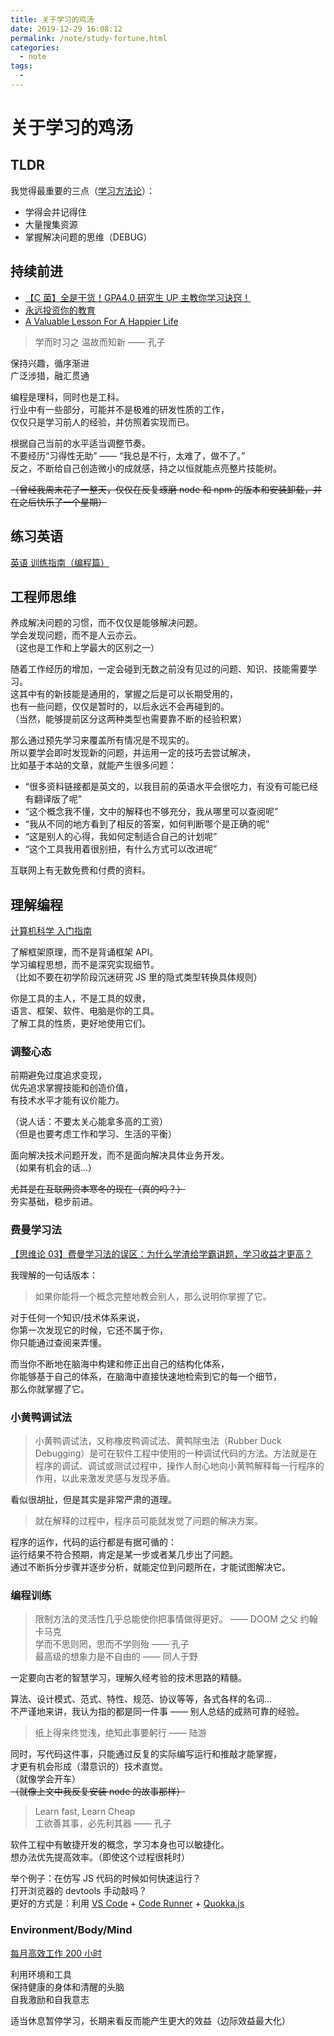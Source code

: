 ```yaml
---
title: 关于学习的鸡汤
date: 2019-12-29 16:08:12
permalink: /note/study-fortune.html
categories:
  - note
tags:
  - 
---
```

# 关于学习的鸡汤

## TLDR

我觉得最重要的三点（[学习方法论](../../note/intro/study-methodology.md)）：

- 学得会并记得住
- 大量搜集资源
- 掌握解决问题的思维（DEBUG）

## 持续前进

- [【C 菌】全是干货！GPA4.0 研究生 UP 主教你学习诀窍！](https://www.bilibili.com/video/av63716273/)
- [永远投资你的教育](https://wanqu.co/a/4092/%E6%B0%B8%E8%BF%9C%E6%8A%95%E8%B5%84%E4%BD%A0%E7%9A%84%E6%95%99%E8%82%B2/)
- [A Valuable Lesson For A Happier Life](https://www.youtube.com/watch?v=SqGRnlXplx0)

> 学而时习之 温故而知新 —— 孔子

保持兴趣，循序渐进  
广泛涉猎，融汇贯通

编程是理科，同时也是工科。  
行业中有一些部分，可能并不是极难的研发性质的工作，  
仅仅只是学习前人的经验，并仿照着实现而已。

根据自己当前的水平适当调整节奏。  
不要经历“习得性无助” —— “我总是不行，太难了，做不了。”  
反之，不断给自己创造微小的成就感，持之以恒就能点亮整片技能树。

~~（曾经我周末花了一整天，仅仅在反复琢磨 node 和 npm 的版本和安装卸载，并在之后快乐了一个星期）~~

## 练习英语

[英语 训练指南（编程篇）](../../note/other-skills/english-using.md)

## 工程师思维

养成解决问题的习惯，而不仅仅是能够解决问题。  
学会发现问题，而不是人云亦云。  
（这也是工作和上学最大的区别之一）

随着工作经历的增加，一定会碰到无数之前没有见过的问题、知识、技能需要学习。  
这其中有的新技能是通用的，掌握之后是可以长期受用的，  
也有一些问题，仅仅是暂时的，以后永远不会再碰到的。  
（当然，能够提前区分这两种类型也需要靠不断的经验积累）

那么通过预先学习来覆盖所有情况是不现实的。  
所以要学会即时发现新的问题，并运用一定的技巧去尝试解决，  
比如基于本站的文章，就能产生很多问题：

- “很多资料链接都是英文的，以我目前的英语水平会很吃力，有没有可能已经有翻译版了呢”
- “这个概念我不懂，文中的解释也不够充分，我从哪里可以查阅呢”
- “我从不同的地方看到了相反的答案，如何判断哪个是正确的呢”
- “这是别人的心得，我如何定制适合自己的计划呢”
- “这个工具我用着很别扭，有什么方式可以改进呢”

互联网上有无数免费和付费的资料。

## 理解编程

[计算机科学 入门指南](../../note/computer-science/computer-science.md)

了解框架原理，而不是背诵框架 API。  
学习编程思想，而不是深究实现细节。  
（比如不要在初学阶段沉迷研究 JS 里的隐式类型转换具体规则）

你是工具的主人，不是工具的奴隶，  
语言、框架、软件、电脑是你的工具。  
了解工具的性质，更好地使用它们。

### 调整心态

前期避免过度追求变现，  
优先追求掌握技能和创造价值，  
有技术水平才能有议价能力。

（说人话：不要太关心能拿多高的工资）  
（但是也要考虑工作和学习、生活的平衡）

面向解决技术问题开发，而不是面向解决具体业务开发。  
（如果有机会的话…）

~~尤其是在互联网资本寒冬的现在（真的吗？）~~  
夯实基础，稳步前进。

### 费曼学习法

[【思维论 03】费曼学习法的误区：为什么学渣给学霸讲题，学习收益才更高？](https://www.bilibili.com/video/av88910392)

我理解的一句话版本：

> 如果你能将一个概念完整地教会别人，那么说明你掌握了它。

对于任何一个知识/技术体系来说，  
你第一次发现它的时候，它还不属于你，  
你只能通过查阅来弄懂。

而当你不断地在脑海中构建和修正出自己的结构化体系，  
你能够基于自己的体系，在脑海中直接快速地检索到它的每一个细节，  
那么你就掌握了它。

### 小黄鸭调试法

> 小黄鸭调试法，又称橡皮鸭调试法、黄鸭除虫法（Rubber Duck Debugging）是可在软件工程中使用的一种调试代码的方法。方法就是在程序的调试、调试或测试过程中，操作人耐心地向小黄鸭解释每一行程序的作用，以此来激发灵感与发现矛盾。

看似很胡扯，但是其实是非常严肃的道理。

> 就在解释的过程中，程序员可能就发觉了问题的解决方案。

程序的运作，代码的运行都是有据可循的：  
运行结果不符合预期，肯定是某一步或者某几步出了问题。  
通过不断拆分步骤并逐步分析，就能定位到问题所在，才能试图解决它。

### 编程训练

> 限制方法的灵活性几乎总能使你把事情做得更好。 —— DOOM 之父 约翰卡马克  
> 学而不思则罔，思而不学则殆 —— 孔子  
> 最高级的想象力是不自由的 —— 同人于野

一定要向古老的智慧学习，理解久经考验的技术思路的精髓。

算法、设计模式、范式、特性、规范、协议等等，各式各样的名词…  
不严谨地来讲，我认为指的都是同一件事 —— 别人总结的成熟可靠的经验。

> 纸上得来终觉浅，绝知此事要躬行 —— 陆游

同时，写代码这件事，只能通过反复的实际编写运行和推敲才能掌握，  
才更有机会形成（潜意识的）技术直觉。  
（就像学会开车）  
~~（就像上文中我反复安装 node 的故事那样）~~

> Learn fast, Learn Cheap  
> 工欲善其事，必先利其器 —— 孔子

软件工程中有敏捷开发的概念，学习本身也可以敏捷化。  
想办法优先提高效率。（即使这个过程很耗时）

举个例子：在仿写 JS 代码的时候如何快速运行？  
打开浏览器的 devtools 手动敲吗？  
更好的方式是：利用 [VS Code](../../note/workspace/vscode.md) + [Code Runner](https://marketplace.visualstudio.com/items?itemName=formulahendry.code-runner) + [Quokka.js](https://marketplace.visualstudio.com/items?itemName=WallabyJs.quokka-vscode)

### Environment/Body/Mind

[每月高效工作 200 小时](https://wanqu.co/a/5765/%E6%AF%8F%E6%9C%88%E9%AB%98%E6%95%88%E5%B7%A5%E4%BD%9C-200-%E5%B0%8F%E6%97%B6/)

利用环境和工具  
保持健康的身体和清醒的头脑  
自我激励和自我意志

适当休息暂停学习，长期来看反而能产生更大的效益（边际效益最大化）

